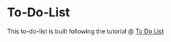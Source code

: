 # To-Do-List

This to-do-list is built following the tutorial @ [To Do List](https://freshman.tech/todo-list/)